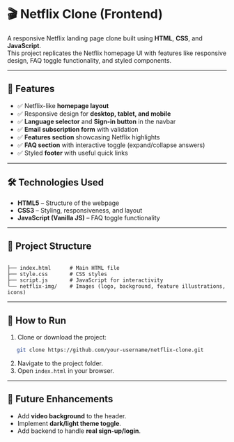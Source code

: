 # 🎬 Netflix Clone (Frontend)

A responsive Netflix landing page clone built using **HTML**, **CSS**, and **JavaScript**.  
This project replicates the Netflix homepage UI with features like responsive design, FAQ toggle functionality, and styled components.

---

## 📌 Features
- ✅ Netflix-like **homepage layout**  
- ✅ Responsive design for **desktop, tablet, and mobile**  
- ✅ **Language selector** and **Sign-in button** in the navbar  
- ✅ **Email subscription form** with validation  
- ✅ **Features section** showcasing Netflix highlights  
- ✅ **FAQ section** with interactive toggle (expand/collapse answers)  
- ✅ Styled **footer** with useful quick links  

---

## 🛠️ Technologies Used
- **HTML5** – Structure of the webpage  
- **CSS3** – Styling, responsiveness, and layout  
- **JavaScript (Vanilla JS)** – FAQ toggle functionality  

---

## 📂 Project Structure
```

├── index.html      # Main HTML file
├── style.css       # CSS styles
├── script.js       # JavaScript for interactivity
└── netflix-img/    # Images (logo, background, feature illustrations, icons)

````

---

## 🚀 How to Run
1. Clone or download the project:
```bash
   git clone https://github.com/your-username/netflix-clone.git
````

2. Navigate to the project folder.
3. Open `index.html` in your browser.

---

## 🔮 Future Enhancements

* Add **video background** to the header.
* Implement **dark/light theme toggle**.
* Add backend to handle **real sign-up/login**.

